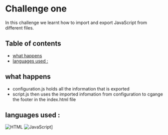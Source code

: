 <!-- omit in toc -->
# Challenge one 

In this challenge we learnt how to import and export JavaScript from different files.

<!-- omit in toc -->
## Table of contents

- [what happens](#what-happens)
- [languages used :](#languages-used-)



## what happens

- configuration.js holds all the information that is exported
- script.js then uses the imported infomation from configuration to cgange the footer in the index.html file  

 ## languages used :

 ![HTML](https://img.shields.io/badge/HTML-f06529?style=for-the-badge&logo=HTML&logoColor=white) ![JavaScript](https://img.shields.io/badge/JavaScript-0077B5?style=for-the-badge&logo=JavaScript&logoColor=white)]

